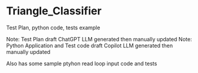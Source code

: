 # Triangle_Classifier
Test Plan, python code, tests example

Note: Test Plan draft ChatGPT LLM generated then manually updated
Note: Python Application and Test code draft Copilot LLM generated then manually updated

Also has some sample ptyhon read loop input code and tests
